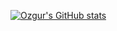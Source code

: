 [![Ozgur's GitHub stats](https://github-readme-stats.vercel.app/api?username=ozgurgulerx&show_icons=true&theme=merko)](https://github.com/ozgurgulerx/github-readme-stats)

<!--
**ozgurgulerx/ozgurgulerx** is a ✨ _special_ ✨ repository because its `README.md` (this file) appears on your GitHub profile.

Here are some ideas to get you started:

- 🔭 I’m currently working on ...
- 🌱 I’m currently learning ...
- 👯 I’m looking to collaborate on ...
- 🤔 I’m looking for help with ...
- 💬 Ask me about ...
- 📫 How to reach me: ...
- 😄 Pronouns: ...
- ⚡ Fun fact: ...
-->
